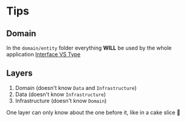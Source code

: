 # Tips

## Domain

In the `domain/entity` folder everything **WILL** be used by the whole application
[Interface VS Type](https://www.educba.com/typescript-type-vs-interface)

## Layers

1. Domain (doesn't know `Data` and `Infrastructure`)
2. Data (doesn't know `Infrastructure`)
3. Infrastructure (doesn't know `Domain`)

One layer can only know about the one before it, like in a cake slice 🍰
